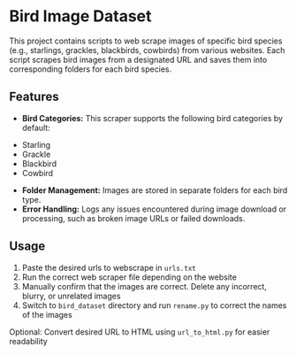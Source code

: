 # Bird Image Dataset
This project contains scripts to web scrape images of specific bird species (e.g., starlings, grackles, blackbirds, cowbirds) from various websites. Each script scrapes bird images from a designated URL and saves them into corresponding folders for each bird species.

## Features
- **Bird Categories:** This scraper supports the following bird categories by default:  
* Starling  
* Grackle  
* Blackbird  
* Cowbird  
- **Folder Management:** Images are stored in separate folders for each bird type.  
- **Error Handling:** Logs any issues encountered during image download or processing, such as broken image URLs or failed downloads.  

## Usage
1. Paste the desired urls to webscrape in ```urls.txt```
2. Run the correct web scraper file depending on the website  
3. Manually confirm that the images are correct. Delete any incorrect, blurry, or unrelated images
4. Switch to ```bird_dataset``` directory and run ```rename.py``` to correct the names of the images

Optional: Convert desired URL to HTML using ```url_to_html.py``` for easier readability
